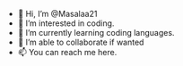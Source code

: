 - 👋 Hi, I’m @Masalaa21
- 👀 I’m interested in coding.
- 🌱 I’m currently learning coding languages.
- 💞️ I’m able to collaborate if wanted
- 📫 You can reach me here.

<!---
Masalaa21/Masalaa21 is a ✨ special ✨ repository because its `README.md` (this file) appears on your GitHub profile.
You can click the Preview link to take a look at your changes.
--->
